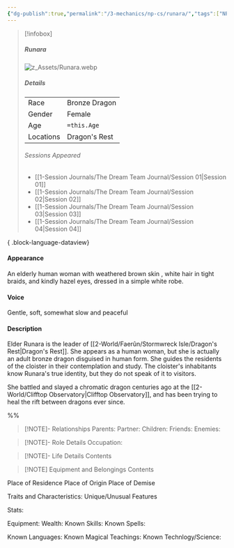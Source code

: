 ```yaml
---
{"dg-publish":true,"permalink":"/3-mechanics/np-cs/runara/","tags":["NPC"],"created":"2025-03-17T22:24:49.200-04:00","updated":"2025-03-25T22:44:08.561-04:00"}
---
```


> [!infobox]
> ##### Runara
> ![z_Assets/Runara.webp](/img/user/z_Assets/Runara.webp)
> ##### Details
> | | |
> |---|---|
> | Race | Bronze Dragon |
> | Gender | Female |
> | Age | `=this.Age` |
> | Locations | Dragon's Rest |
> ###### Sessions Appeared
>  - [[1-Session Journals/The Dream Team Journal/Session 01\|Session 01]]
> - [[1-Session Journals/The Dream Team Journal/Session 02\|Session 02]]
> - [[1-Session Journals/The Dream Team Journal/Session 03\|Session 03]]
> - [[1-Session Journals/The Dream Team Journal/Session 04\|Session 04]]
> 
{ .block-language-dataview}

#### Appearance
An elderly human woman with weathered brown skin , white hair in tight braids, and kindly hazel eyes, dressed in a simple white robe.

#### Voice
Gentle, soft, somewhat slow and peaceful

#### Description
Elder Runara is the leader of [[2-World/Faerûn/Stormwreck Isle/Dragon's Rest\|Dragon's Rest]]. She appears as a human woman, but she is actually an adult bronze dragon disguised in human form. She guides the residents of the cloister in their contemplation and study. The cloister's inhabitants know Runara's true identity, but they do not speak of it to visitors.

She battled and slayed a chromatic dragon centuries ago at the [[2-World/Clifftop Observatory\|Clifftop Observatory]], and has been trying to heal the rift between dragons ever since.

%%
> [!NOTE]- Relationships
> Parents:
> Partner:
> Children:
> Friends:
> Enemies:

> [!NOTE]- Role Details
> Occupation:

> [!NOTE]- Life Details
> Contents

> [!NOTE] Equipment and Belongings
> Contents


Place of Residence
Place of Origin
Place of Demise

Traits and Characteristics:
Unique/Unusual Features

Stats:

Equipment:
Wealth:
Known Skills:
Known Spells:

Known Languages:
Known Magical Teachings:
Known Technlogy/Science:

